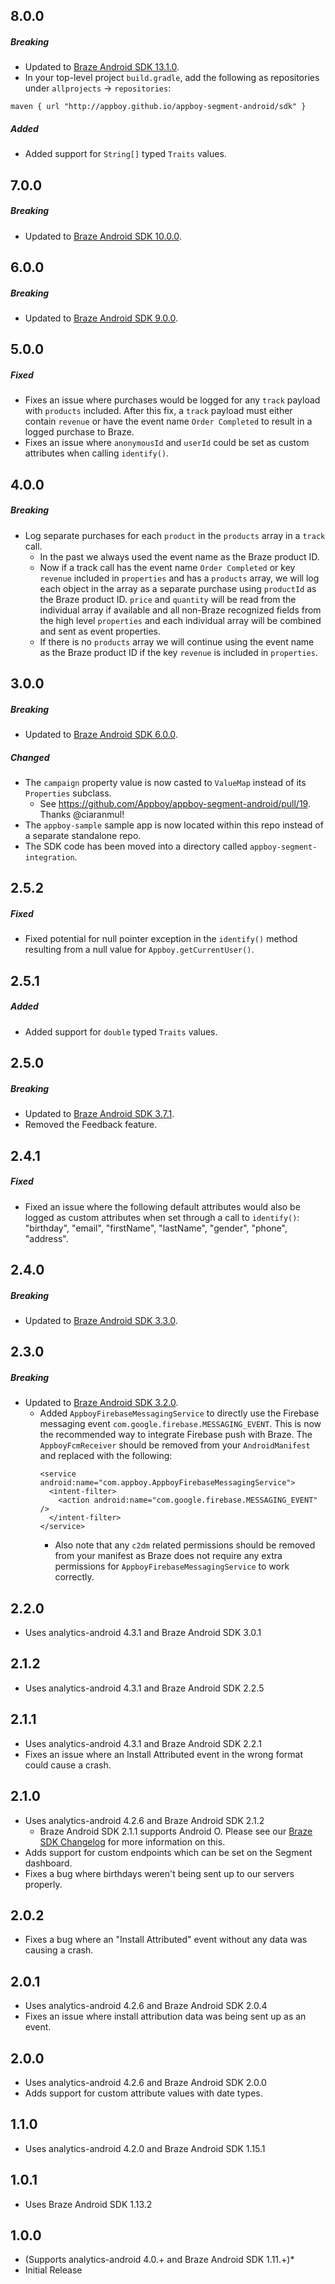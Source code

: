## 8.0.0

##### Breaking
- Updated to [Braze Android SDK 13.1.0](https://github.com/Appboy/appboy-android-sdk/blob/master/CHANGELOG.md#1310).
- In your top-level project `build.gradle`, add the following as repositories under `allprojects` -> `repositories`:
```
maven { url "http://appboy.github.io/appboy-segment-android/sdk" }
```

##### Added
- Added support for `String[]` typed `Traits` values.

## 7.0.0

##### Breaking
- Updated to [Braze Android SDK 10.0.0](https://github.com/Appboy/appboy-android-sdk/blob/master/CHANGELOG.md#1000).

## 6.0.0

##### Breaking
- Updated to [Braze Android SDK 9.0.0](https://github.com/Appboy/appboy-android-sdk/blob/master/CHANGELOG.md#900).

## 5.0.0

##### Fixed
- Fixes an issue where purchases would be logged for any `track` payload with `products` included. After this fix, a `track` payload must either contain `revenue` or have the event name `Order Completed` to result in a logged purchase to Braze.
- Fixes an issue where `anonymousId` and `userId` could be set as custom attributes when calling `identify()`.

## 4.0.0

##### Breaking
- Log separate purchases for each `product` in the `products` array in a `track` call.
  - In the past we always used the event name as the Braze product ID.
  - Now if a track call has the event name `Order Completed` or key `revenue` included in `properties` and has a `products` array, we will log each object in the array as a separate purchase using `productId` as the Braze product ID. `price` and `quantity` will be read from the individual array if available and all non-Braze recognized fields from the high level `properties` and each individual array will be combined and sent as event properties.
  - If there is no `products` array we will continue using the event name as the Braze product ID if the key `revenue` is included in `properties`.

## 3.0.0

##### Breaking
- Updated to [Braze Android SDK 6.0.0](https://github.com/Appboy/appboy-android-sdk/blob/master/CHANGELOG.md#600).

##### Changed
- The `campaign` property value is now casted to `ValueMap` instead of its `Properties` subclass.
  - See https://github.com/Appboy/appboy-segment-android/pull/19. Thanks @ciaranmul!
- The `appboy-sample` sample app is now located within this repo instead of a separate standalone repo.
- The SDK code has been moved into a directory called `appboy-segment-integration`.

## 2.5.2

##### Fixed
- Fixed potential for null pointer exception in the `identify()` method resulting from a null value for `Appboy.getCurrentUser()`.

## 2.5.1

##### Added
- Added support for `double` typed `Traits` values.

## 2.5.0

##### Breaking
- Updated to [Braze Android SDK 3.7.1](https://github.com/Appboy/appboy-android-sdk/blob/master/CHANGELOG.md#371).
- Removed the Feedback feature.

## 2.4.1

##### Fixed
- Fixed an issue where the following default attributes would also be logged as custom attributes when set through a call to `identify()`: "birthday", "email", "firstName", "lastName", "gender", "phone", "address".

## 2.4.0

##### Breaking
- Updated to [Braze Android SDK 3.3.0](https://github.com/Appboy/appboy-android-sdk/blob/master/CHANGELOG.md#330).

## 2.3.0

##### Breaking
- Updated to [Braze Android SDK 3.2.0](https://github.com/Appboy/appboy-android-sdk/blob/master/CHANGELOG.md#321).
  - Added `AppboyFirebaseMessagingService` to directly use the Firebase messaging event `com.google.firebase.MESSAGING_EVENT`. This is now the recommended way to integrate Firebase push with Braze. The `AppboyFcmReceiver` should be removed from your `AndroidManifest` and replaced with the following:
    ```
    <service android:name="com.appboy.AppboyFirebaseMessagingService">
      <intent-filter>
        <action android:name="com.google.firebase.MESSAGING_EVENT" />
      </intent-filter>
    </service>
    ```
    - Also note that any `c2dm` related permissions should be removed from your manifest as Braze does not require any extra permissions for `AppboyFirebaseMessagingService` to work correctly.

## 2.2.0
* Uses analytics-android 4.3.1 and Braze Android SDK 3.0.1

## 2.1.2
* Uses analytics-android 4.3.1 and Braze Android SDK 2.2.5

## 2.1.1
* Uses analytics-android 4.3.1 and Braze Android SDK 2.2.1
* Fixes an issue where an Install Attributed event in the wrong format could cause a crash.

## 2.1.0
* Uses analytics-android 4.2.6 and Braze Android SDK 2.1.2
  * Braze Android SDK 2.1.1 supports Android O. Please see our [Braze SDK Changelog](https://github.com/Appboy/appboy-android-sdk/blob/master/CHANGELOG.md#added-1) for more information on this.
* Adds support for custom endpoints which can be set on the Segment dashboard.
* Fixes a bug where birthdays weren't being sent up to our servers properly.

## 2.0.2
* Fixes a bug where an "Install Attributed" event without any data was causing a crash.

## 2.0.1
* Uses analytics-android 4.2.6 and Braze Android SDK 2.0.4
* Fixes an issue where install attribution data was being sent up as an event.

## 2.0.0
* Uses analytics-android 4.2.6 and Braze Android SDK 2.0.0
* Adds support for custom attribute values with date types.

## 1.1.0
* Uses analytics-android 4.2.0 and Braze Android SDK 1.15.1

## 1.0.1
* Uses Braze Android SDK 1.13.2

## 1.0.0
*  (Supports analytics-android 4.0.+ and Braze Android SDK 1.11.+)*
*  Initial Release
